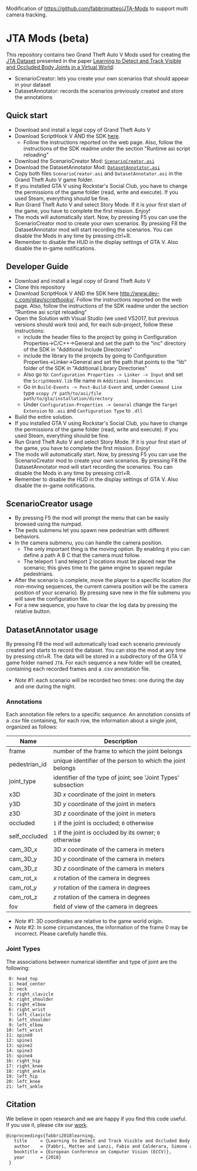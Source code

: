 Modification of https://github.com/fabbrimatteo/JTA-Mods to support multi camera tracking. 

# JTA Mods (beta)
This repository contains two Grand Theft Auto V Mods used for creating the [JTA Dataset](http://imagelab.ing.unimore.it/jta) presented in the paper [Learning to Detect and Track Visible and Occluded Body Joints in a Virtual World](https://arxiv.org/abs/1803.08319):
- ScenarioCreator: lets you create your own scenarios that should appear in your dataset
- DatasetAnnotator: records the scenarios previously created and store the annotations

## Quick start
- Download and install a legal copy of Grand Theft Auto V
- Download ScriptHook V AND the SDK [here](http://www.dev-c.com/gtav/scripthookv/). 
    - Follow the instructions reported on the web page. Also, follow the instructions of the SDK readme under the section "Runtime asi script reloading"
- Download the ScenarioCreator Mod: [`ScenarioCreator.asi`](https://drive.google.com/file/d/1ngV49QzDRmVL0KvewW_Fs0vklJNIM2K6/view?usp=sharing)
- Download the DatasetAnnotator Mod: [`DatasetAnnotator.asi`](https://drive.google.com/file/d/1kY6VxOHfSVc6vSC08FR5l4acv_PEo_i_/view?usp=sharing)
- Copy both files `ScenarioCreator.asi` and `DatasetAnnotator.asi` in the Grand Theft Auto V game folder.
- If you installed GTA V using Rockstar's Social Club, you have to change the permissions of the game folder (read, write and execute). If you used Steam, everything should be fine.
- Run Grand Theft Auto V and select Story Mode. If it is your first start of the game, you have to complete the first mission. Enjoy!
- The mods will automatically start. Now, by pressing F5 you can use the ScenarioCreator mod to create your own scenarios. By pressing F8 the DatasetAnnotator mod will start recording the scenarios. You can disable the Mods in any time by pressing ctrl+R.
- Remember to disable the HUD in the display settings of GTA V. Also disable the in-game notifications.


## Developer Guide
- Download and install a legal copy of Grand Theft Auto V
- Clone this repository
- Download ScriptHook V AND the SDK here http://www.dev-c.com/gtav/scripthookv/. Follow the instructions reported on the web page. Also, follow the instructions of the SDK readme under the section "Runtime asi script reloading"
- Open the Solution with Visual Studio (we used VS2017, but previous versions should work too) and, for each sub-project, follow these instructions:
	- include the header files to the project by going in Configuration Properties->C/C++->General and set the path to the "inc" directory of the SDK in "Additional Include Directories"
	- include the library to the projects by going to Configuration Properties->Linker->General  and set the path that points to the "lib" folder of the SDK in "Additional Library Directories" 
	- Also go to:  `Configuration Properties -> Linker -> Input`  and set the `ScriptHookV.lib` file name in `Additional Dependencies`
	- Go in `Build-Events -> Post-Build-Event` and, under `Command Line` type `xcopy /Y path/to/asi/file path/to/gta/installation/directory`
	- Under `Configuration-Properties -> General` change the `Target Extension` to `.asi` and `Configuration Type` to `.dll`
- Build the entire solution.
- If you installed GTA V using Rockstar's Social Club, you have to change the permissions of the game folder (read, write and execute). If you used Steam, everything should be fine.
- Run Grand Theft Auto V and select Story Mode. If it is your first start of the game, you have to complete the first mission. Enjoy!
- The mods will automatically start. Now, by pressing F5 you can use the ScenarioCreator mod to create your own scenarios. By pressing F8 the DatasetAnnotator mod will start recording the scenarios. You can disable the Mods in any time by pressing ctrl+R.
- Remember to disable the HUD in the display settings of GTA V. Also disable the in-game notifications.


## ScenarioCreator usage
- By pressing F5 the mod will prompt the menu that can be easily browsed using the numpad. 
- The peds submenu let you spawn new pedestrian with different behaviors.
- In the camera submenu, you can handle the camera position. 
	- The only important thing is the moving option. By enabling it you can define a path A B C that the camera must follow.
	- The teleport 1 and teleport 2 locations must be placed near the scenario; this gives time to the game engine to spawn regular pedestrians.
- After the scenario is complete, move the player to a specific location (for non-moving sequences, the current camera position will be the camera position of your scenario). By pressing save new in the file submenu you will save the configuration file.
- For a new sequence, you have to clear the log data by pressing the relative button.

## DatasetAnnotator usage
By pressing F8 the mod will automatically load each scenario previously created and starts to record the dataset. You can stop the mod at any time by pressing ctrl+R. The data will be stored in a subdirectory of the GTA V game folder named `JTA`. For each sequence a new folder will be created, containing each recorded frames and a .csv annotation file.

* _Note_ #1: each scenario will be recorded two times: one during the day and one during the night.


### Annotations 

Each annotation file refers to a specific sequence. An annotation consists of a .csv file containing, for each row, the information about a single joint, organized as follows:

| Name          | Description                                                   |
| ------------- | ------------------------------------------------------------- |
| frame         | number of the frame to which the joint belongs                |
| pedestrian_id | unique identifier of the person to which the joint belongs    |
| joint_type    | identifier of the type of joint; see 'Joint Types' subsection |
| x3D           | 3D _x_ coordinate of the joint in meters                      |
| y3D           | 3D _y_ coordinate of the joint in meters                      |
| z3D           | 3D _z_ coordinate of the joint in meters                      |
| occluded      | `1` if the joint is occluded; `0` otherwise                   |
| self_occluded | `1` if the joint is occluded by its owner; `0` otherwise      |
| cam_3D_x      | 3D _x_ coordinate of the camera in meters                     |
| cam_3D_y      | 3D _y_ coordinate of the camera in meters                     |
| cam_3D_z      | 3D _z_ coordinate of the camera in meters                     |
| cam_rot_x     | _x_ rotation of the camera in degrees                         |
| cam_rot_y     | _y_ rotation of the camera in degrees                         |
| cam_rot_z     | _z_ rotation of the camera in degrees                         |
| fov           | field of view of the camera in degrees                        |


* _Note_ #1: 3D coordinates are relative to the game world origin.
* _Note_ #2: In some circumstances, the information of the frame 0 may be incorrect. Please carefully handle this.

### Joint Types

The associations between numerical identifier and type of joint are the following:

```
 0: head_top
 1: head_center
 2: neck
 3: right_clavicle
 4: right_shoulder
 5: right_elbow
 6: right_wrist
 7: left_clavicle
 8: left_shoulder
 9: left_elbow
10: left_wrist
11: spine0
12: spine1
13: spine2
14: spine3
15: spine4
16: right_hip
17: right_knee
18: right_ankle
19: left_hip
20: left_knee
21: left_ankle
```

## Citation

We believe in open research and we are happy if you find this code useful.   
If you use it, please cite our [work](https://arxiv.org/abs/1803.08319).

```latex
@inproceedings{fabbri2018learning,
   title     = {Learning to Detect and Track Visible and Occluded Body Joints in a Virtual World},
   author    = {Fabbri, Matteo and Lanzi, Fabio and Calderara, Simone and Palazzi, Andrea and Vezzani, Roberto and Cucchiara, Rita},
   booktitle = {European Conference on Computer Vision (ECCV)},
   year      = {2018}
 }
```



